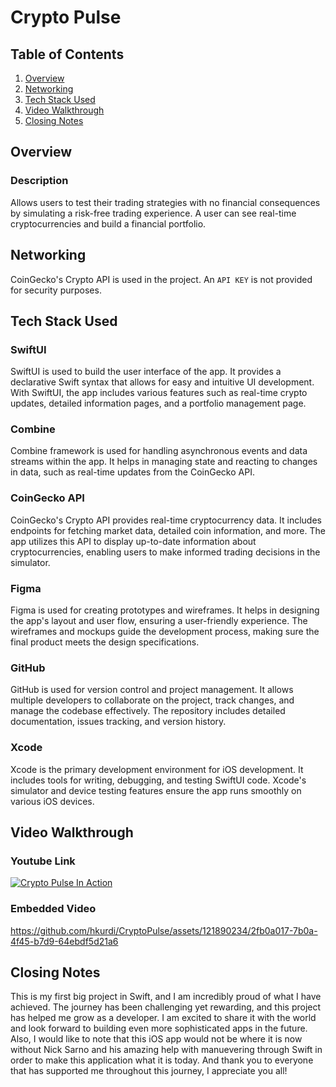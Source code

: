 # Crypto Pulse

## Table of Contents

1. [Overview](#Overview)
2. [Networking](#Networking)
3. [Tech Stack Used](#Tech-Stack-Used)
4. [Video Walkthrough](#Video-Walkthrough)
5. [Closing Notes](#Closing-Notes)


## Overview

### Description

Allows users to test their trading strategies with no financial consequences by simulating a risk-free trading experience. A user can see real-time cryptocurrencies and build a financial portfolio.

## Networking

CoinGecko's Crypto API is used in the project. An `API KEY` is not provided for security purposes.

## Tech Stack Used

### SwiftUI

SwiftUI is used to build the user interface of the app. It provides a declarative Swift syntax that allows for easy and intuitive UI development. With SwiftUI, the app includes various features such as real-time crypto updates, detailed information pages, and a portfolio management page.

### Combine

Combine framework is used for handling asynchronous events and data streams within the app. It helps in managing state and reacting to changes in data, such as real-time updates from the CoinGecko API.

### CoinGecko API

CoinGecko's Crypto API provides real-time cryptocurrency data. It includes endpoints for fetching market data, detailed coin information, and more. The app utilizes this API to display up-to-date information about cryptocurrencies, enabling users to make informed trading decisions in the simulator.

### Figma

Figma is used for creating prototypes and wireframes. It helps in designing the app's layout and user flow, ensuring a user-friendly experience. The wireframes and mockups guide the development process, making sure the final product meets the design specifications.

### GitHub

GitHub is used for version control and project management. It allows multiple developers to collaborate on the project, track changes, and manage the codebase effectively. The repository includes detailed documentation, issues tracking, and version history.

### Xcode

Xcode is the primary development environment for iOS development. It includes tools for writing, debugging, and testing SwiftUI code. Xcode's simulator and device testing features ensure the app runs smoothly on various iOS devices.


## Video Walkthrough

### Youtube Link

[![Crypto Pulse In Action](https://img.youtube.com/vi/BgZcow7uSoY/0.jpg)](https://www.youtube.com/watch?v=BgZcow7uSoY)

### Embedded Video


https://github.com/hkurdi/CryptoPulse/assets/121890234/2fb0a017-7b0a-4f45-b7d9-64ebdf5d21a6


## Closing Notes

This is my first big project in Swift, and I am incredibly proud of what I have achieved. The journey has been challenging yet rewarding, and this project has helped me grow as a developer. I am excited to share it with the world and look forward to building even more sophisticated apps in the future. Also, I would like to note that this iOS app would not be where it is now without Nick Sarno and his amazing help with manuevering through Swift in order to make this application what it is today. And thank you to everyone that has supported me throughout this journey, I appreciate you all!

